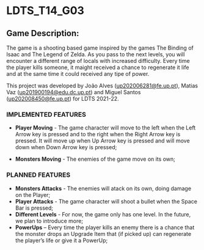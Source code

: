 <h1>LDTS_T14_G03</h1>
<h2>Game Description:</h2>

 
The game is a shooting based game inspired by the games The Binding of Isaac and The Legend of Zelda. As you pass to the next levels, you will encounter a different range of locals with increased difficulty. Every time the player kills someone, it maight received a chance to regenerate it life and at the same time it could received any tipe of power. 

This project was developed by João Alves (up202006281@fe.up.pt), Matias Vaz (up201900194@edu.dc.up.pt) and Miguel Santos (up202008450@fe.up.pt) for LDTS 2021-22. 

### IMPLEMENTED FEATURES

- **Player Moving** - The game character will move to the left when the Left Arrow key is pressed and to the right when the Right Arrow key is pressed. It will move up when Up Arrow key is pressed and will move down when Down Arrow key is pressed; 

- **Monsters Moving** - The enemies of the game move on its own; 

### PLANNED FEATURES

- **Monsters Attacks** - The enemies will atack on its own, doing damage on the Player;
- **Player Attacks** - The game character will shoot a bullet when the Space Bar is pressed;
- **Different Levels** - For now, the game only has one level. In the future, we plan to introduce more;
- **PowerUps** – Every time the player kills an enemy there is a chance that the monster drops an Upgrade Item that (if picked up) can regenerate the player’s life or give it a PowerUp;
